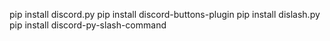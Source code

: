 pip install discord.py
pip install discord-buttons-plugin
pip install dislash.py
pip install discord-py-slash-command